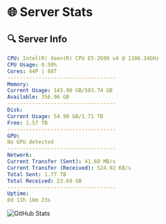 # 🌐 Server Stats
## 🔍 Server Info
```yaml
CPU: Intel(R) Xeon(R) CPU E5-2699 v4 @ 1386.34GHz
CPU Usage: 0.50%
Cores: 44P | 88T
-----------------------------------
Memory:
Current Usage: 143.90 GB/503.74 GB
Available: 356.96 GB
-----------------------------------
Disk:
Current Usage: 54.98 GB/1.71 TB
Free: 1.57 TB
-----------------------------------
GPU:
No GPU detected
-----------------------------------
Network:
Current Transfer (Sent): 41.69 MB/s
Current Transfer (Received): 524.92 KB/s
Total Sent: 1.77 TB
Total Received: 23.69 GB
-----------------------------------
Uptime:
0d 11h 18m 23s
```
![GitHub Stats](https://img.shields.io/badge/Updated-2025-03-08_08:41:12-blue)